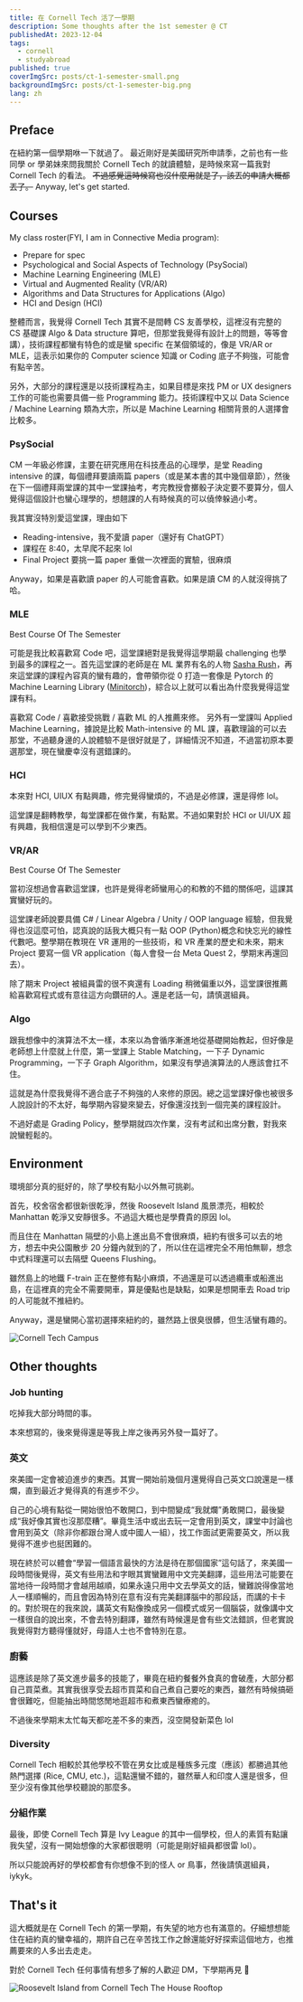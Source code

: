 ```yaml
---
title: 在 Cornell Tech 活了一學期
description: Some thoughts after the 1st semester @ CT
publishedAt: 2023-12-04
tags:
  - cornell
  - studyabroad
published: true
coverImgSrc: posts/ct-1-semester-small.png
backgroundImgSrc: posts/ct-1-semester-big.png
lang: zh
---
```


<script>
	import Callout from "../lib/mdsvex/custom/Callout.svelte";
</script>

## Preface

在紐約第一個學期咻一下就過了。
最近剛好是美國研究所申請季，之前也有一些同學 or 學弟妹來問我關於 Cornell Tech 的就讀體驗，是時候來寫一篇我對 Cornell Tech 的看法。
~~不過感覺這時候寫也沒什麼用就是了，該丟的申請大概都丟了。~~
Anyway, let's get started.

## Courses

My class roster(FYI, I am in Connective Media program):

- Prepare for spec
- Psychological and Social Aspects of Technology (PsySocial)
- Machine Learning Engineering (MLE)
- Virtual and Augmented Reality (VR/AR)
- Algorithms and Data Structures for Applications (Algo)
- HCI and Design (HCI)

整體而言，我覺得 Cornell Tech 其實不是間轉 CS 友善學校，這裡沒有完整的 CS 基礎課 Algo & Data structure 算吧，但那堂我覺得有設計上的問題，等等會講），技術課程都蠻有特色的或是蠻 specific 在某個領域的，像是 VR/AR or MLE，這表示如果你的 Computer science 知識 or Coding 底子不夠強，可能會有點辛苦。

另外，大部分的課程還是以技術課程為主，如果目標是來找 PM or UX designers 工作的可能也需要具備一些 Programming 能力。技術課程中又以 Data Science / Machine Learning 類為大宗，所以是 Machine Learning 相關背景的人選擇會比較多。

### PsySocial

CM 一年級必修課，主要在研究應用在科技產品的心理學，是堂 Reading intensive 的課，每個禮拜要讀兩篇 papers（或是某本書的其中幾個章節），然後在下一個禮拜兩堂課的其中一堂課抽考，考完教授會擲骰子決定要不要算分，個人覺得這個設計也蠻心理學的，想翹課的人有時候真的可以僥倖躲過小考。

我其實沒特別愛這堂課，理由如下

- Reading-intensive，我不愛讀 paper（還好有 ChatGPT）
- 課程在 8:40，太早爬不起來 lol
- Final Project 要挑一篇 paper 重做一次裡面的實驗，很麻煩

Anyway，如果是喜歡讀 paper 的人可能會喜歡。如果是讀 CM 的人就沒得挑了哈。

### MLE

<Callout type="Award">
Best Course Of The Semester
</Callout>

可能是我比較喜歡寫 Code 吧，這堂課絕對是我覺得這學期最 challenging 也學到最多的課程之一。首先這堂課的老師是在 ML 業界有名的人物 [Sasha Rush](https://twitter.com/srush_nlp)，再來這堂課的課程內容真的蠻有趣的，會帶領你從 0 打造一套像是 Pytorch 的 Machine Learning Library ([Minitorch](https://minitorch.github.io/))，綜合以上就可以看出為什麼我覺得這堂課有料。

喜歡寫 Code / 喜歡接受挑戰 / 喜歡 ML 的人推薦來修。
另外有一堂課叫 Applied Machine Learning，據說是比較 Math-intensive 的 ML 課，喜歡理論的可以去那堂，不過聽身邊的人說體驗不是很好就是了，詳細情況不知道，不過當初原本要選那堂，現在蠻慶幸沒有選錯課的。

### HCI

本來對 HCI, UIUX 有點興趣，修完覺得蠻煩的，不過是必修課，還是得修 lol。

這堂課是翻轉教學，每堂課都在做作業，有點累。不過如果對於 HCI or UI/UX 超有興趣，我相信還是可以學到不少東西。

### VR/AR

<Callout type="Award">
Best Course Of The Semester
</Callout>

當初沒想過會喜歡這堂課，也許是覺得老師蠻用心的和教的不錯的關係吧，這課其實蠻好玩的。

這堂課老師說要具備 C# / Linear Algebra / Unity / OOP language 經驗，但我覺得也沒這麼可怕，認真說的話我大概只有一點 OOP (Python)概念和快忘光的線性代數吧。整學期在教現在 VR 運用的一些技術，和 VR 產業的歷史和未來，期末 Project 要寫一個 VR application（每人會發一台 Meta Quest 2，學期末再還回去）。

除了期末 Project 被組員雷的很不爽還有 Loading 稍微偏重以外，這堂課很推薦給喜歡寫程式或有意往這方向鑽研的人。還是老話一句，請慎選組員。

### Algo

跟我想像中的演算法不太一樣，本來以為會循序漸進地從基礎開始教起，但好像是老師想上什麼就上什麼，第一堂課上 Stable Matching，一下子 Dynamic Programming，一下子 Graph Algorithm，如果沒有學過演算法的人應該會扛不住。

這就是為什麼我覺得不適合底子不夠強的人來修的原因。總之這堂課好像也被很多人說設計的不太好，每學期內容變來變去，好像還沒找到一個完美的課程設計。

不過好處是 Grading Policy，整學期就四次作業，沒有考試和出席分數，對我來說蠻輕鬆的。

## Environment

環境部分真的挺好的，除了學校有點小以外無可挑剃。

首先，校舍宿舍都很新很乾淨，然後 Roosevelt Island 風景漂亮，相較於 Manhattan 乾淨又安靜很多。不過這大概也是學費貴的原因 lol。

而且住在 Manhattan 隔壁的小島上進出島不會很麻煩，紐約有很多可以去的地方，想去中央公園散步 20 分鐘內就到的了，所以住在這裡完全不用怕無聊，想念中式料理還可以去隔壁 Queens Flushing。

雖然島上的地鐵 F-train 正在整修有點小麻煩，不過還是可以透過纜車或船進出島，在這裡真的完全不需要開車，算是優點也是缺點，如果是想開車去 Road trip 的人可能就不推紐約。

Anyway，還是蠻開心當初選擇來紐約的，雖然路上很臭很髒，但生活蠻有趣的。

![Cornell Tech Campus](https://i.imgur.com/lDW1juk.jpg)

## Other thoughts

### Job hunting

吃掉我大部分時間的事。

本來想寫的，後來覺得還是等我上岸之後再另外發一篇好了。

### 英文

來美國一定會被迫進步的東西。其實一開始前幾個月還覺得自己英文口說還是一樣爛，直到最近才覺得真的有進步不少。

自己的心境有點從一開始很怕不敢開口，到中間變成“我就爛”勇敢開口，最後變成“我好像其實也沒那麼糟”。畢竟生活中或出去玩一定會用到英文，課堂中討論也會用到英文（除非你都跟台灣人或中國人一組），找工作面試更需要英文，所以我覺得不進步也挺困難的。

現在終於可以體會“學習一個語言最快的方法是待在那個國家”這句話了，來美國一段時間後覺得，英文有些用法和字眼其實蠻難用中文完美翻譯，這些用法可能要在當地待一段時間才會越用越順，如果永遠只用中文去學英文的話，蠻難說得像當地人一樣順暢的，而且會因為特別在意有沒有完美翻譯腦中的那段話，而講的卡卡的。對於現在的我來說，講英文有點像換成另一個模式或另一個腦袋，就像講中文一樣很自的說出來，不會去特別翻譯，雖然有時候還是會有些文法錯誤，但老實說我覺得對方聽得懂就好，母語人士也不會特別在意。

### 廚藝

這應該是除了英文進步最多的技能了，畢竟在紐約餐餐外食真的會破產，大部分都自己買菜煮。其實我很享受去超市買菜和自己煮自己要吃的東西，雖然有時候搞砸會很難吃，但能抽出時間悠閒地逛超市和煮東西蠻療癒的。

不過後來學期末太忙每天都吃差不多的東西，沒空開發新菜色 lol

### Diversity

Cornell Tech 相較於其他學校不管在男女比或是種族多元度（應該）都勝過其他熱門選擇 (Rice, CMU, etc.)，這點還蠻不錯的，雖然華人和印度人還是很多，但至少沒有像其他學校聽說的那麼多。

### 分組作業

最後，即使 Cornell Tech 算是 Ivy League 的其中一個學校，但人的素質有點讓我失望，沒有一開始想像的大家都很聰明（可能是剛好組員都很雷 lol）。

所以只能說再好的學校都會有你想像不到的怪人 or 鳥事，然後請慎選組員，iykyk。

## That's it

這大概就是在 Cornell Tech 的第一學期，有失望的地方也有滿意的。仔細想想能住在紐約真的蠻幸福的，期許自己在辛苦找工作之餘還能好好探索這個地方，也推薦要來的人多出去走走。

對於 Cornell Tech 任何事情有想多了解的人歡迎 DM，下學期再見 🗽

![Roosevelt Island from Cornell Tech The House Rooftop](https://i.imgur.com/ar3wut5.jpg)
